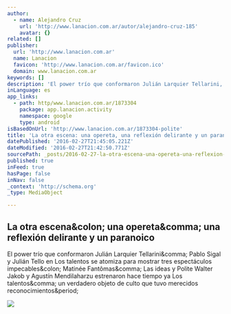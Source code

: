 ```yaml
---
author:
  - name: Alejandro Cruz
    url: 'http://www.lanacion.com.ar/autor/alejandro-cruz-185'
    avatar: {}
related: []
publisher:
  url: 'http://www.lanacion.com.ar'
  name: Lanacion
  favicon: 'http://www.lanacion.com.ar/favicon.ico'
  domain: www.lanacion.com.ar
keywords: []
description: 'El power trío que conformaron Julián Larquier Tellarini, Pablo Sigal y Julián Tello en Los talentos se atomiza para mostrar tres espectáculos impecables: Matinée Fantômas, Las ideas y Polite Walter Jakob y Agustín Mendilaharzu estrenaron hace tiempo ya Los talentos, un verdadero objeto de culto que tuvo merecidos reconocimientos.'
inLanguage: es
app_links:
  - path: http/www.lanacion.com.ar/1873304
    package: app.lanacion.activity
    namespace: google
    type: android
isBasedOnUrl: 'http://www.lanacion.com.ar/1873304-polite'
title: 'La otra escena: una opereta, una reflexión delirante y un paranoico'
datePublished: '2016-02-27T21:45:05.221Z'
dateModified: '2016-02-27T21:42:50.771Z'
sourcePath: _posts/2016-02-27-la-otra-escena-una-opereta-una-reflexion-delirante-y-un-pa.md
published: true
inFeed: true
hasPage: false
inNav: false
_context: 'http://schema.org'
_type: MediaObject

---
```

<article style=""><h1>La otra escena&amp;colon; una opereta&amp;comma; una reflexión delirante y un paranoico</h1><p>El power trío que conformaron Julián Larquier Tellarini&amp;comma; Pablo Sigal y Julián Tello en Los talentos se atomiza para mostrar tres espectáculos impecables&amp;colon; Matinée Fantômas&amp;comma; Las ideas y Polite Walter Jakob y Agustín Mendilaharzu estrenaron hace tiempo ya Los talentos&amp;comma; un verdadero objeto de culto que tuvo merecidos reconocimientos&amp;period;</p><img src="http://bucket.glanacion.com/anexos/fotos/73/2161973.jpg" /></article>